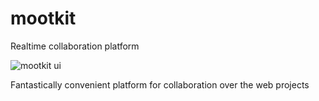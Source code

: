 mootkit
=======

Realtime collaboration platform

![mootkit ui](https://lh5.googleusercontent.com/25HPP52QcByJR7LkJ5MIhZ_KBOs00dGg5gJHguQYwCcDapYzBcogMHBUhmy5ffLHW8POH4rH6UN0MoM=w1342-h561-rw)

Fantastically convenient platform for collaboration over the web projects
